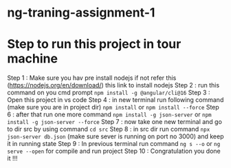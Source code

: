# ng-traning-assignment-1

# Step to run this project in tour machine
Step 1 : Make sure you hav pre install nodejs if not refer this (https://nodejs.org/en/download/) this link to install nodejs
Step 2 : run this command on you cmd prompt `npm install -g @angular/cli@16`
Step 3 : Open this project in vs code
Step 4 : in new terminal run following command (make sure you are in project dir) `npm install` or `npm install --force`
Step 6 : after that run one more command `npm install -g json-server` or `npm install -g json-server --force`
Step 7 : now take one new terminal and go to dir src by using command `cd src`
Step 8 : in src dir run command `npx json-server db.json` (make sure sever is running on port no 3000) and keep it in running state
Step 9 : In previous terminal run command `ng s --o` or `ng serve --open` for compile and run project
Step 10 : Congratulation you done it !!!
